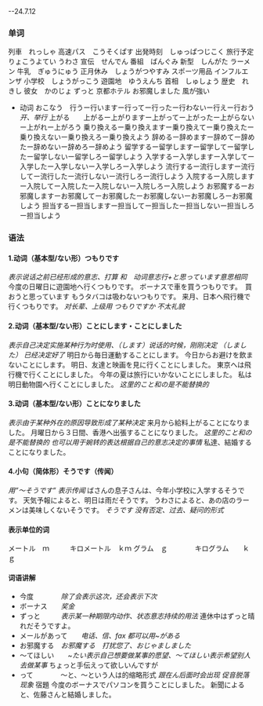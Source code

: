 --24.7.12
### 单词
列車　れっしゃ
高速パス　こうそくぱす
出発時刻　しゅっぱつじこく
旅行予定　りょこうよてい
うわさ
宣伝　せんでん
番組　ばんぐみ
新型　しんがた
ラーメン
牛乳　ぎゅうにゅう
正月休み　しょうがつやすみ
スポーツ用品
インフルエンザ
小学校　しょうがっこう
遊園地　ゆうえんち
首相　しゅしょう
歴史　れきし
彼女　かのじょ
ずっと
京都ホテル
お邪魔しました
風が強い
+ 动词
おこなう　行うー行いますー行ってー行ったー行わないー行えー行おう　*开、举行*
上がる　　上がるー上がりますー上がってー上がったー上がらないー上がれー上がろう
乗り換えるー乗り換えますー乗り換えてー乗り換えたー乗り換えないー乗り換えろー乗り換えよう
辞めるー辞めますー辞めてー辞めたー辞めないー辞めろー辞めよう
留学するー留学しますー留学してー留学したー留学しないー留学しろー留学しよう
入学するー入学しますー入学してー入学したー入学しないー入学しろー入学しよう
流行するー流行しますー流行してー流行したー流行しないー流行しろー流行しよう
入院するー入院しますー入院してー入院したー入院しないー入院しろー入院しよう
お邪魔するーお邪魔しますーお邪魔してーお邪魔したーお邪魔しないーお邪魔しろーお邪魔しよう
担当するー担当しますー担当してー担当したー担当しないー担当しろー担当しよう
### 语法
#### 1.动词（基本型/ない形）つもりです
*表示说话之前已经形成的意志、打算*
*和　动词意志行+と思っています意思相同*
今度の日曜日に遊園地へ行くつもりです。
ボーナスで車を買うつもりです。　買おうと思っています
もうタバコは吸わないつもりです。
来月、日本へ飛行機で行くつもりです。
*对长辈、上级用 つもりですか 不太礼貌*
#### 2.动词（基本型/ない形）ことにします・ことにしました
*表示自己决定实施某种行为时使用、（します）说话的时候，刚刚决定    （しました） 已经决定好了*
明日から毎日運動することにします。
今日からお避けを飲まないことにします。
明日、友達と映画を見に行くことにしました。
東京へは飛行機で行くことにしました。
今年の夏は旅行にいかないことにしました。
私は明日動物園へ行くことにしました。
*这里的こと和の是不能替换的*
#### 3.动词（基本型/ない形）ことになりました
*表示由于某种外在的原因导致形成了某种决定*
来月から給料上がることになりました。
月曜日から３日間、香港へ出張することになりました。
*这里的こと和の是不能替换的*
*也可以用于婉转的表达根据自己的意志决定的事情*
私達、結婚することになりました。
#### 4.小句（简体形）そうです（传闻）
*用”～そうです” 表示传闻*
ばさんの息子さんは、今年小学校に入学するそうです。
天気予報によると、明日は雨だそうです。
うわさによると、あの店のラーメンは美味しくないそうです。
*そうです 没有否定、过去、疑问的形式*
#### 表示单位的词
メートル　ｍ　　　キロメートル　ｋｍ
グラム　ｇ　　　　キログラム　　ｋｇ
#### 词语讲解
+ 今度　　　　*除了会表示这次，还会表示下次*
+ ボーナス　　*奖金*
+ ずっと　　　*表示某一种期限内动作、状态意志持续的用法*  連休中はずっと晴れだそうですよ。
+ メールがあって　　*电话、信、fax 都可以用~がある*
+ お邪魔する　*お邪魔する　打扰您了、おじゃましました*
+ ～てほしい　　*~たい表示自己想要做某事的愿望、～てほしい表示希望别人去做某事*  ちょっと手伝えって欲しいんですが
+ って　　　　～と、～という人は的缩略形式  *跟在ん后面时会出现 促音脱落现象*
宿題
今度のボーナスでパソコンを買うことにしました。
新聞によると、佐藤さんと結婚しました。